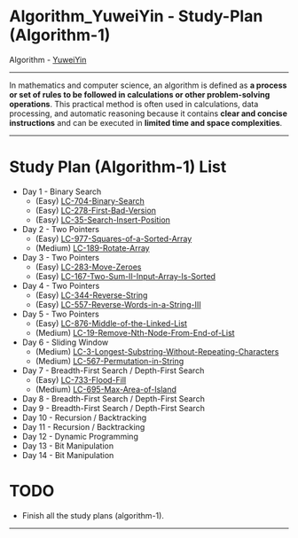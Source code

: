 # Algorithm_YuweiYin - Study-Plan (Algorithm-1)

Algorithm - [YuweiYin](https://github.com/YuweiYin)

---

In mathematics and computer science, an algorithm is defined as **a process or set of rules to be followed in calculations or other problem-solving operations**. This practical method is often used in calculations, data processing, and automatic reasoning because it contains **clear and concise instructions** and can be executed in **limited time and space complexities**.

---

# Study Plan (Algorithm-1) List

- Day 1 - Binary Search
  - (Easy) [LC-704-Binary-Search](https://github.com/YuweiYin/Algorithm_YuweiYin/blob/master/LeetCode-All-Solution/Python3/LC-704-Binary-Search.py)
  - (Easy) [LC-278-First-Bad-Version](https://github.com/YuweiYin/Algorithm_YuweiYin/blob/master/LeetCode-All-Solution/Python3/LC-278-First-Bad-Version.py)
  - (Easy) [LC-35-Search-Insert-Position](https://github.com/YuweiYin/Algorithm_YuweiYin/blob/master/LeetCode-All-Solution/Python3/LC-35-Search-Insert-Position.py)
- Day 2 - Two Pointers
  - (Easy) [LC-977-Squares-of-a-Sorted-Array](https://github.com/YuweiYin/Algorithm_YuweiYin/blob/master/LeetCode-All-Solution/Python3/LC-977-Squares-of-a-Sorted-Array.py)
  - (Medium) [LC-189-Rotate-Array](https://github.com/YuweiYin/Algorithm_YuweiYin/blob/master/LeetCode-All-Solution/Python3/LC-189-Rotate-Array.py)
- Day 3 - Two Pointers
  - (Easy) [LC-283-Move-Zeroes](https://github.com/YuweiYin/Algorithm_YuweiYin/blob/master/LeetCode-All-Solution/Python3/LC-283-Move-Zeroes.py)
  - (Easy) [LC-167-Two-Sum-II-Input-Array-Is-Sorted](https://github.com/YuweiYin/Algorithm_YuweiYin/blob/master/LeetCode-All-Solution/Python3/LC-167-Two-Sum-II-Input-Array-Is-Sorted.py)
- Day 4 - Two Pointers
  - (Easy) [LC-344-Reverse-String](https://github.com/YuweiYin/Algorithm_YuweiYin/blob/master/LeetCode-All-Solution/Python3/LC-344-Reverse-String.py)
  - (Easy) [LC-557-Reverse-Words-in-a-String-III](https://github.com/YuweiYin/Algorithm_YuweiYin/blob/master/LeetCode-All-Solution/Python3/LC-557-Reverse-Words-in-a-String-III.py)
- Day 5 - Two Pointers
  - (Easy) [LC-876-Middle-of-the-Linked-List](https://github.com/YuweiYin/Algorithm_YuweiYin/blob/master/LeetCode-All-Solution/Python3/LC-876-Middle-of-the-Linked-List.py)
  - (Medium) [LC-19-Remove-Nth-Node-From-End-of-List](https://github.com/YuweiYin/Algorithm_YuweiYin/blob/master/LeetCode-All-Solution/Python3/LC-19-Remove-Nth-Node-From-End-of-List.py)
- Day 6 - Sliding Window
  - (Medium) [LC-3-Longest-Substring-Without-Repeating-Characters](https://github.com/YuweiYin/Algorithm_YuweiYin/blob/master/LeetCode-All-Solution/Python3/LC-3-Longest-Substring-Without-Repeating-Characters.py)
  - (Medium) [LC-567-Permutation-in-String](https://github.com/YuweiYin/Algorithm_YuweiYin/blob/master/LeetCode-All-Solution/Python3/LC-567-Permutation-in-String.py)
- Day 7 - Breadth-First Search / Depth-First Search
  - (Easy) [LC-733-Flood-Fill](https://github.com/YuweiYin/Algorithm_YuweiYin/blob/master/LeetCode-All-Solution/Python3/LC-733-Flood-Fill.py)
  - (Medium) [LC-695-Max-Area-of-Island](https://github.com/YuweiYin/Algorithm_YuweiYin/blob/master/LeetCode-All-Solution/Python3/LC-695-Max-Area-of-Island.py)
- Day 8 - Breadth-First Search / Depth-First Search
- Day 9 - Breadth-First Search / Depth-First Search
- Day 10 - Recursion / Backtracking
- Day 11 - Recursion / Backtracking
- Day 12 - Dynamic Programming
- Day 13 - Bit Manipulation
- Day 14 - Bit Manipulation

# TODO

- Finish all the study plans (algorithm-1).

---
